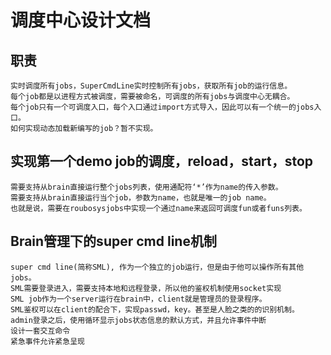 # 调度中心设计文档

## 职责

    实时调度所有jobs，SuperCmdLine实时控制所有jobs，获取所有job的运行信息。
    每个job都是以进程方式被调度，需要被命名，可调度的所有jobs与调度中心无耦合。
    每个job只有一个可调度入口，每个入口通过import方式导入，因此可以有一个统一的jobs入口。
    如何实现动态加载新编写的job？暂不实现。

## 实现第一个demo job的调度，reload，start，stop

    需要支持从brain直接运行整个jobs列表，使用通配符‘*’作为name的传入参数。
    需要支持从brain直接运行当个job，参数为name，也就是唯一的job name。
    也就是说，需要在roubosysjobs中实现一个通过name来返回可调度fun或者funs列表。

## Brain管理下的super cmd line机制

    super cmd line(简称SML), 作为一个独立的job运行，但是由于他可以操作所有其他jobs。
    SML需要登录进入，需要支持本地和远程登录，所以他的鉴权机制使用socket实现
    SML job作为一个server运行在brain中，client就是管理员的登录程序。
    SML鉴权可以在client的配合下，实现passwd，key。甚至是人脸之类的的识别机制。
    admin登录之后，使用循环显示jobs状态信息的默认方式，并且允许事件中断
    设计一套交互命令
    紧急事件允许紧急呈现
 
